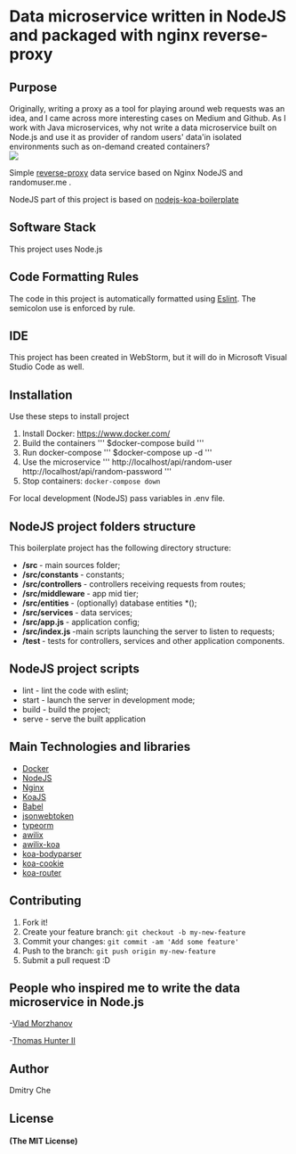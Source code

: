 # Data microservice written in NodeJS and packaged with nginx reverse-proxy
## Purpose
Originally, writing a proxy as a tool for playing around web requests was an idea,
and I came across more interesting cases on Medium and Github.
As I work with Java microservices, why not write a data microservice built on Node.js and use it as provider of random users' data'in isolated environments such as on-demand created containers?  
<img src="https://i.imgur.com/RVpDC4x.png"/>

Simple <a href="https://www.nginx.com/resources/glossary/reverse-proxy-server/">reverse-proxy</a> data service based on Nginx NodeJS and randomuser.me .

NodeJS part of this project is based on <a href="https://github.com/morzhanov/nodejs-koa-boilerplate">nodejs-koa-boilerplate</a>

## Software Stack
This project uses Node.js

## Code Formatting Rules
The code in this project is automatically formatted using [Eslint](https://eslint.org/).
The semicolon use is enforced by rule.

## IDE 
This project has been created in WebStorm, but it will do in Microsoft Visual Studio Code as well.

## Installation

Use these steps to install project

1. Install Docker: https://www.docker.com/
2. Build the containers 
'''
$docker-compose build
'''
3. Run docker-compose 
'''
$docker-compose up -d
'''
4. Use the microservice
'''
http://localhost/api/random-user
http://localhost/api/random-password
'''
4. Stop containers: `docker-compose down`

For local development (NodeJS) pass variables in .env file.
 
## NodeJS project folders structure

This boilerplate project has the following directory structure:

- <b>/src </b> - main sources folder;
- <b>/src/constants </b> - constants;
- <b>/src/controllers </b> - controllers receiving requests from routes;
- <b>/src/middleware </b> - app mid tier;
- <b>/src/entities </b> - (optionally) database entities *();
- <b>/src/services </b> - data services;
- <b>/src/app.js </b> - application config;
- <b>/src/index.js </b> -main scripts launching the server to listen to requests;
- <b>/test </b> - tests for controllers, services and other application components.

## NodeJS project scripts
- lint - lint the code with eslint;
- start - launch the server in development mode;
- build - build the project;
- serve - serve the built application

## Main Technologies and libraries

- <a href="https://www.docker.com/">Docker</a>
- <a href="https://nodejs.org/en/">NodeJS</a>
- <a href="https://www.nginx.com/">Nginx</a>
- <a href="https://koajs.com/#">KoaJS</a>
- <a href="https://babeljs.io/">Babel</a>
- <a href="https://github.com/auth0/node-jsonwebtoken">jsonwebtoken</a>
- <a href="https://github.com/typeorm/typeorm">typeorm</a>
- <a href="https://github.com/jeffijoe/awilix">awilix</a>
- <a href="https://github.com/jeffijoe/awilix-koa">awilix-koa</a>
- <a href="https://github.com/koajs/bodyparser">koa-bodyparser</a>
- <a href="https://github.com/varunpal/koa-cookie">koa-cookie</a>
- <a href="https://github.com/alexmingoia/koa-router">koa-router</a>

## Contributing

1. Fork it!
2. Create your feature branch: `git checkout -b my-new-feature`
3. Commit your changes: `git commit -am 'Add some feature'`
4. Push to the branch: `git push origin my-new-feature`
5. Submit a pull request :D
## People who inspired me to write the data microservice in Node.js
-[Vlad Morzhanov](https://github.com/morzhanov/nodejs-reverse-proxy-example)

-[Thomas Hunter II](https://medium.com/intrinsic/why-should-i-use-a-reverse-proxy-if-node-js-is-production-ready-5a079408b2ca)
## Author

Dmitry Che

## License

#### (The MIT License)
